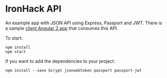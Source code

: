 # IronHack API

An example app with JSON API using Express, Passport and JWT. There is a sample [client Angular 2 app](https://github.com/assimovt/ironhack-phone-app) that consumes this API.

To start:

```
npm install
npm start
```

If you want to add the dependencies to your project:

`npm install --save bcrypt jsonwebtoken passport passport-jwt`

